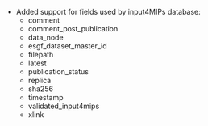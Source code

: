 - Added support for fields used by input4MIPs database:
    - comment
    - comment_post_publication
    - data_node
    - esgf_dataset_master_id
    - filepath
    - latest
    - publication_status
    - replica
    - sha256
    - timestamp
    - validated_input4mips
    - xlink
